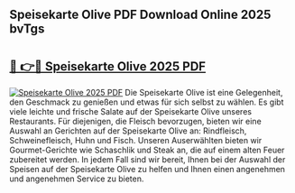 ## Speisekarte Olive PDF Download Online 2025 bvTgs

# <h2><a href="http://gc8l6cr.nevu.top/?p=Speisekarte+Olive">🔗 👉🔴 Speisekarte Olive 2025 PDF</a></h2>

[![Speisekarte Olive 2025 PDF](https://i.imgur.com/dBaPXMq.png)](http://gc8l6cr.nevu.top/?p=Speisekarte+Olive)
Die Speisekarte Olive ist eine Gelegenheit, den Geschmack zu genießen und etwas für sich selbst zu wählen. Es gibt viele leichte und frische Salate auf der Speisekarte Olive unseres Restaurants. Für diejenigen, die Fleisch bevorzugen, bieten wir eine Auswahl an Gerichten auf der Speisekarte Olive an: Rindfleisch, Schweinefleisch, Huhn und Fisch. Unseren Auserwählten bieten wir Gourmet-Gerichte wie Schaschlik und Steak an, die auf einem alten Feuer zubereitet werden. In jedem Fall sind wir bereit, Ihnen bei der Auswahl der Speisen auf der Speisekarte Olive zu helfen und Ihnen einen angenehmen und angenehmen Service zu bieten.
